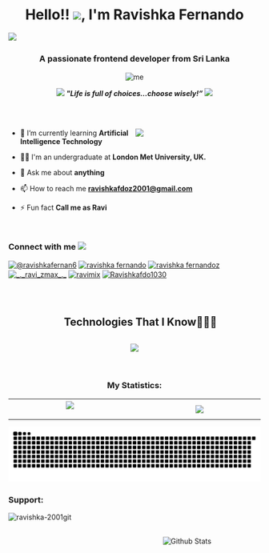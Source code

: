 <h1 align="center"> Hello!! <img src="https://media.giphy.com/media/hVa6t0WpoDOk7Pxb7l/giphy.gif" width="50">, I'm Ravishka Fernando</h1>
<img src="https://user-images.githubusercontent.com/73097560/115834477-dbab4500-a447-11eb-908a-139a6edaec5c.gif">
<h3 align="center">A passionate frontend developer from Sri Lanka</h3>

<p align = "center">
	<img align="center" src = "https://github.com/7oSkaaa/7oSkaaa/blob/main/Images/about_me.gif?raw=true" width = 80px alt = "me"/>
</p>

<p align="center">
<img src="https://media.giphy.com/media/qjqUcgIyRjsl2/giphy.gif" width="50" /> <b><i align="center"> "Life is full of choices…choose wisely!”</i></b> <img src="https://media.giphy.com/media/qjqUcgIyRjsl2/giphy.gif" width="50" />
 </p>
<br/>
<br/>

<picture> <img align="right" src="https://github.com/7oSkaaa/7oSkaaa/blob/main/Images/Right_Side.gif?raw=true" width = 250px></picture>

- 🌱 I’m currently learning **Artificial Intelligence Technology**
  
- 🧑‍🎓 I'm an undergraduate at **London Met University, UK.**

- 💬 Ask me about **anything**

- 📫 How to reach me **ravishkafdoz2001@gmail.com**

- ⚡ Fun fact **Call me as Ravi**

<br>
<h3> Connect with me <img src='https://raw.githubusercontent.com/ShahriarShafin/ShahriarShafin/main/Assets/handshake.gif' width="50px"> </h3>
<p align="left">
<a href="https://twitter.com/@ravishkafernan6" target="blank"><img align="center" src="https://raw.githubusercontent.com/rahuldkjain/github-profile-readme-generator/master/src/images/icons/Social/twitter.svg" alt="@ravishkafernan6" height="30" width="40" /></a>
<a href="https://linkedin.com/in/ravishka fernando" target="blank"><img align="center" src="https://raw.githubusercontent.com/rahuldkjain/github-profile-readme-generator/master/src/images/icons/Social/linked-in-alt.svg" alt="ravishka fernando" height="30" width="40" /></a>
<a href="https://fb.com/ravishka fernandoz" target="blank"><img align="center" src="https://raw.githubusercontent.com/rahuldkjain/github-profile-readme-generator/master/src/images/icons/Social/facebook.svg" alt="ravishka fernandoz" height="30" width="40" /></a>
<a href="https://instagram.com/_._ravi_zmax_._" target="blank"><img align="center" src="https://raw.githubusercontent.com/rahuldkjain/github-profile-readme-generator/master/src/images/icons/Social/instagram.svg" alt="_._ravi_zmax_._" height="30" width="40" /></a>
<a href="https://www.youtube.com/c/ravimix" target="blank"><img align="center" src="https://raw.githubusercontent.com/rahuldkjain/github-profile-readme-generator/master/src/images/icons/Social/youtube.svg" alt="ravimix" height="30" width="40" /></a>
<a href="https://discord.gg/Ravishkafdo1030" target="blank"><img align="center" src="https://raw.githubusercontent.com/rahuldkjain/github-profile-readme-generator/master/src/images/icons/Social/discord.svg" alt="Ravishkafdo1030" height="30" width="40" /></a>
</p>
<br>

<!--h1 without bottom border-->
<div id="user-content-toc">
  <ul align="center">
    <summary><h2 style="display: inline-block">Technologies That I Know👨🏻‍💻</h2></summary>
  </ul>
</div>
<!--tech stack icons-->
<p align="center">
  <a href="https://skillicons.dev">
    <img src="https://skillicons.dev/icons?i=bootstrap,css,discord,cs,php,figma,illustrator,firebase,github,html,java,js,mysql,nextjs,nodejs,photoshop,py,pytorch,dotnet,apple,visualstudio,vscode,=14" />
  </a>
</p>

<br>


<h3 align="center">My Statistics:</h3>

<!--- stats & Trophy (start) -->
<p align="center">
  <!--- stats (start) -->
<table align="center">
<tr border="none">
<td width="50%" align="center">
  <img  align="center"  src="https://github-readme-stats.vercel.app/api?username=ravishka-2001git&theme=dark&show_icons=true&count_private=true" />
  <br></br>
 
</td>
<td>
<td width="50%" align="center">

  <img  align="center"  src="https://github-readme-stats.anuraghazra1.vercel.app/api/top-langs/?username=ravishka-2001git&theme=dark&hide_border=false&no-bg=true&no-frame=true&langs_count=10"/>
  
  </td>
</tr>
</table>
<!--- stats (end) -->

<p align = "center">
	<img src = "https://github.com/7oSkaaa/7oSkaaa/blob/output/github-contribution-grid-snake.svg?" alt = "Snake Game"/>
</p>

</p>  

<h3 align="left">Support:</h3>
<p><a href="https://www.buymeacoffee.com/ravishka-2001git"> <img align="left" src="https://cdn.buymeacoffee.com/buttons/v2/default-yellow.png" height="50" width="210" alt="ravishka-2001git" /></a></p><br><br>


<p align="center">
        <img src="https://raw.githubusercontent.com/bornmay/bornmay/Update/svg/Bottom.svg" alt="Github Stats" />
</p>

